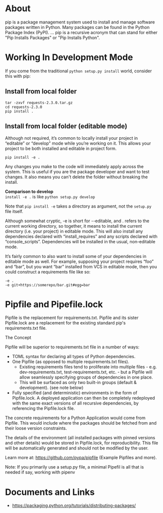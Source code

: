 # About
pip is a package management system used to install and manage software packages written in Python. Many packages can be found in the Python Package Index (PyPI). ... pip is a recursive acronym that can stand for either "Pip Installs Packages" or "Pip Installs Python".

# Working In Development Mode
If you come from the traditional `python setup.py install` world, consider this with pip:

## Install from local folder

```
tar -zxvf requests-2.3.0.tar.gz
cd requests-2.3.0
pip install .
```

## Install from local folder (editable mode)
Although not required, it’s common to locally install your project in “editable” or “develop” mode while you’re working on it.
This allows your project to be both installed and editable in project form.

```
pip install -e .
```

Any changes you make to the code will immediately apply across the system.
This is useful if you are the package developer and want to test changes.
It also means you can't delete the folder without breaking the install.

**Comparison to develop**  
`install -e .` is like `python setup.py develop`

Note that `pip install -e` takes a directory as argument, not the `setup.py` file itself.

Although somewhat cryptic, -e is short for --editable, and . refers to the current working directory, so together, it means to install the current directory (i.e. your project) in editable mode. This will also install any dependencies declared with “install_requires” and any scripts declared with “console_scripts”. Dependencies will be installed in the usual, non-editable mode.

It’s fairly common to also want to install some of your dependencies in editable mode as well. For example, supposing your project requires “foo” and “bar”, but you want “bar” installed from VCS in editable mode, then you could construct a requirements file like so:

```
-e .
-e git+https://somerepo/bar.git#egg=bar
```
# Pipfile and Pipefile.lock

Pipfile is the replacement for requirements.txt. Pipfile and its sister Pipfile.lock are a replacement for the existing standard pip's requirements.txt file.

The Concept

Pipfile will be superior to requirements.txt file in a number of ways:

* TOML syntax for declaring all types of Python dependencies.
* One Pipfile (as opposed to multiple requirements.txt files).
  * Existing requirements files tend to proliferate into multiple files - e.g. dev-requirements.txt, test-requirements.txt, etc. - but a Pipfile will allow seamlessly specifying groups of dependencies in one place.
  * This will be surfaced as only two built-in groups (default & development). (see note below)
* Fully specified (and deterministic) environments in the form of Pipfile.lock. A deployed application can then be completely redeployed with the same exact versions of all recursive dependencies, by referencing the Pipfile.lock file.

The concrete requirements for a Python Application would come from Pipfile. This would include where the packages should be fetched from and their loose version constraints.

The details of the environment (all installed packages with pinned versions and other details) would be stored in Pipfile.lock, for reproducibility. This file will be automatically generated and should not be modified by the user.

Learn more at: https://github.com/pypa/pipfile (Example Pipfiles and more).

Note: If you primarily use a setup.py file, a minimal Pipefil is all that is needed if say, working with pipenv

# Documents and Links

* https://packaging.python.org/tutorials/distributing-packages/
